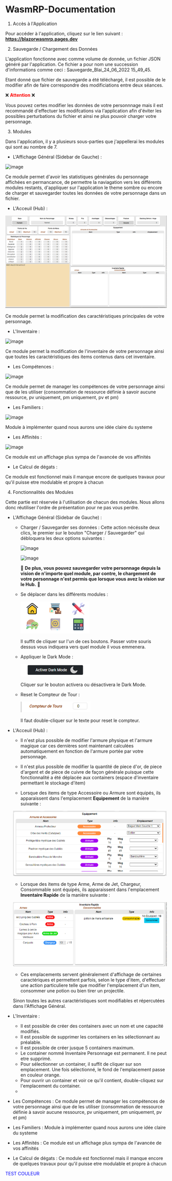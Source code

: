 # WasmRP-Documentation

1. Accès à l'Application

Pour accéder à l'application, cliquez sur le lien suivant : <span style="font-weight:bolder;">https://blazorwasmrp.pages.dev</span>

2. Sauvegarde / Chargement des Données

L'application fonctionne avec comme volume de donnée, un fichier JSON généré par l'application. Ce fichier a pour nom une succession d'informations comme ceci : Sauvegarde_Blai_24_06_2022 15_49_45.

Etant donné que fichier de sauvegarde a été téléchargé, il est possible de le modifier afin de faire correspondre des modificiations entre deux séances.

❌ <span style="color: red; font-weight: bolder;">**Attention**</span> ❌

Vous pouvez certes modifier les données de votre personnnage mais il est recommandé d'effectuer les modifcations via l'application afin d'éviter les possibles perturbations du fichier et ainsi ne plus pouvoir charger votre personnage.


3. Modules

Dans l'application, il y a plusieurs sous-parties que j'appellerai les modules qui sont au nombre de 7.

- L'Affichage Général (Sidebar de Gauche) : 

![image](https://user-images.githubusercontent.com/58788952/176604492-442bbb79-4828-42bf-8888-03be592491d3.png)

Ce module permet d'avoir les statistiques générales du personnage affichées en permancance, de permettre la naviagation vers les différents modules restants, d'appliquer sur l'application le theme sombre ou encore de charger et sauvegarder toutes les données de votre personnage dans un fichier.

- L'Acceuil (Hub) : 

![image](hubGeneral.png)

Ce module permet la modification des caractéristiques principales de votre personnage.

- L'Inventaire : 

![image](https://user-images.githubusercontent.com/58788952/176604898-a8223124-e7e9-4ec6-b11d-f70d91ef3693.png)

Ce module permet la modification de l'inventaire de votre personnage ainsi que toutes les caractéristiques des items contenus dans cet inventaire.

- Les Compétences : 

![image](https://user-images.githubusercontent.com/58788952/176605000-b7ab100f-0bf6-44b8-9ee0-d7ce67cf2a7f.png)

Ce module permet de manager les compétences de votre personnage ainsi que de les utiliser (consommation de ressource définie à savoir aucune ressource, pv uniquement, pm uniquement, pv et pm)

- Les Familiers : 

![image](https://user-images.githubusercontent.com/58788952/176605099-121c9a51-d282-41a6-b495-93de9ffe2bbb.png)

Module à implémenter quand nous aurons une idée claire du systeme

- Les Affinités : 

![image](https://user-images.githubusercontent.com/58788952/176605157-494f58fc-abc3-4ff7-b9d1-6c8226fbc7f5.png)

Ce module est un affichage plus sympa de l'avancée de vos affinités

- Le Calcul de dégats : 

Ce module est fonctionnel mais il manque encore de quelques travaux pour qu'il puisse etre modulable et propre à chacun

4. Fonctionnalités des Modules

Cette partie est réservée à l'utilisation de chacun des modules. Nous allons donc réutiliser l'ordre de présentation pour ne pas vous perdre.

- L'Affichage Général (Sidebar de Gauche) : 
    *   Charger / Sauvegarder ses données :
            Cette action nécéssite deux clics, le premier sur le bouton "Charger / Sauvegarder" qui débloquera les deux options suivantes :
            
           ![image](https://user-images.githubusercontent.com/58788952/176605374-61a582d5-3491-499c-b806-d95441d74074.png)
            
           ![image](https://user-images.githubusercontent.com/58788952/176605487-c3cc10be-71c5-4063-8801-2b4a50dd1174.png)

           🛑 **De plus, vous pouvez sauvegarder votre personnage depuis la vision de n'importe quel module, par contre, le chargement de votre personnage n'est permis que lorsque vous avez la vision sur le Hub.** 🛑
    *   Se déplacer dans les différents modules :
        
        ![image](genDisplayLiens.png)

        Il suffit de cliquer sur l'un de ces boutons. Passer votre souris dessus vous indiquera vers quel module il vous emmenera.
    
    *   Appliquer le Dark Mode :

        ![image](genDisplayDM.png)

        Cliquer sur le bouton activera ou désactivera le Dark Mode.
    * Reset le Compteur de Tour :

        ![image](genDisplayCompteurTours.png)

        Il faut double-cliquer sur le texte pour reset le compteur.

- L'Acceuil (Hub) : 

    *   Il n'est plus possible de modifier l'armure physique et l'armure magique car ces dernières sont maintenant calculées automatiquement en fonction de l'armure portée par votre personnage.

    *   Il n'est plus possible de modifier la quantité de piece d'or, de piece d'argent et de piece de cuivre de façon générale puisque cette fonctionnalité a été déplacée aux containers (espace d'inventaire permettant le stockage d'item)

    *   Lorsque des items de type Accessoire ou Armure sont équipés, ils apparaissent dans l'emplacement **Equipement** de la manière suivante : 

    ![image](hubGear.png)

    *   Lorsque des items de type Arme, Arme de Jet, Chargeur, Consommable sont équipés, ils apparaissent dans l'emplacement **Inventaire Rapide** de la manière suivante : 

    ![image](hubFastInv.png)

    * Ces emplacements servent généralement d'affichage de certaines caractériques et permettent parfois, selon le type d'item, d'effectuer une action particuliere telle que modifier l'emplacement d'un item, consommer une potion ou bien tirer un projectile. 
    
    Sinon toutes les autres caractéristiques sont modifiables et répercutées dans l'Affichage Général.


- L'Inventaire : 
    *   Il est possible de créer des containers avec un nom et une capacité modifiés.
    *   Il est possible de supprimer les containers en les sélectionnant au préalable.
    *   Il est possible de créer jusque 5 containers maximum.
    *   Le container nommé Inventaire Personnage est permanent. Il ne peut etre supprimé.
    *   Pour sélectionner un container, il suffit de cliquer sur son emplacement. Une fois sélectionné, le fond de l'emplacement passe en couleur orange.
    *   Pour ouvrir un container et voir ce qu'il contient, double-cliquez sur l'emplacement du container.
    *   
- Les Compétences : Ce module permet de manager les compétences de votre personnage ainsi que de les utiliser (consommation de ressource définie à savoir aucune ressource, pv uniquement, pm uniquement, pv et pm)
- Les Familiers : Module à implémenter quand nous aurons une idée claire du systeme
- Les Affinités : Ce module est un affichage plus sympa de l'avancée de vos affinités
- Le Calcul de dégats : Ce module est fonctionnel mais il manque encore de quelques travaux pour qu'il puisse etre modulable et propre à chacun



<span style="color: blue">TEST COULEUR</span>


